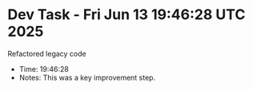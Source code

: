 # Dev Task - Fri Jun 13 19:46:28 UTC 2025
Refactored legacy code
- Time: 19:46:28
- Notes: This was a key improvement step.
